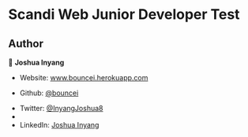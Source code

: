 # Scandi Web Junior Developer Test



## Author

👤 **Joshua Inyang**

* Website: www.bouncei.herokuapp.com
<!-- * Twitter: [@code\_fredy](https://twitter.com/code\_fredy) -->
* Github: [@bouncei](https://github.com/bouncei)
<!-- * LinkedIn: [@alfredemmanuelinyang](https://linkedin.com/in/alfredemmanuelinyang) -->
* Twitter: [@InyangJoshua8](https://twitter.com/InyangJoshua8)
* 
* LinkedIn: [Joshua Inyang](https://www.linkedin.com/in/joshua-inyang-2753841b7/)
